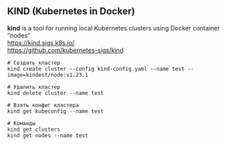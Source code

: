 ## KIND (Kubernetes in Docker)
**kind** is a tool for running local Kubernetes clusters using Docker container “nodes” <br/>
https://kind.sigs.k8s.io/ <br/>
https://github.com/kubernetes-sigs/kind <br/>
```
# Создать кластер
kind create cluster --config kind-config.yaml --name test --image=kindest/node:v1.23.1

# Удалить кластер
kind delete cluster --name test

# Взять конфиг кластера
kind get kubeconfig --name test

# Команды
kind get clusters
kind get nodes --name test
```